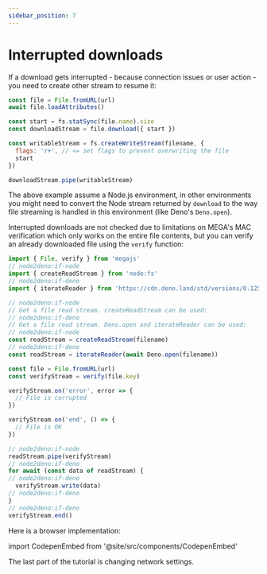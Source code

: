 ```yaml
---
sidebar_position: 7
---
```


# Interrupted downloads

If a download gets interrupted - because connection issues or user action - you need to create other stream to resume it:

```js
const file = File.fromURL(url)
await file.loadAttributes()

const start = fs.statSync(file.name).size
const downloadStream = file.download({ start })

const writableStream = fs.createWriteStream(filename, {
  flags: 'r+', // <= set flags to prevent overwriting the file
  start
})

downloadStream.pipe(writableStream)
```

The above example assume a Node.js environment, in other environments you might need to convert the Node stream returned by `download` to the way file streaming is handled in this environment (like Deno's `Deno.open`).

Interrupted downloads are not checked due to limitations on MEGA's MAC verification which only works on the entire file contents, but you can verify an already downloaded file using the `verify` function:

```js node2deno-v1
import { File, verify } from 'megajs'
// node2deno:if-node
import { createReadStream } from 'node:fs'
// node2deno:if-deno
import { iterateReader } from 'https://cdn.deno.land/std/versions/0.125.0/raw/streams/conversion.ts'

// node2deno:if-node
// Get a file read stream. createReadStream can be used:
// node2deno:if-deno
// Get a file read stream. Deno.open and iterateReader can be used:
// node2deno:if-node
const readStream = createReadStream(filename)
// node2deno:if-deno
const readStream = iterateReader(await Deno.open(filename))

const file = File.fromURL(url)
const verifyStream = verify(file.key)

verifyStream.on('error', error => {
  // File is corrupted
})

verifyStream.on('end', () => {
  // File is OK
})

// node2deno:if-node
readStream.pipe(verifyStream)
// node2deno:if-deno
for await (const data of readStream) {
// node2deno:if-deno
  verifyStream.write(data)
// node2deno:if-deno
}
// node2deno:if-deno
verifyStream.end()
```

Here is a browser implementation:

import CodepenEmbed from '@site/src/components/CodepenEmbed'

<CodepenEmbed user="qgustavor" hash="wvPNNeb" height="500" />

The last part of the tutorial is changing network settings.
